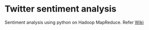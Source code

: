 # Twitter sentiment analysis
Sentiment analysis using python on Hadoop MapReduce. Refer [Wiki](https://github.com/smallstar1234/Twitter-sentiment-analysis/wiki/Wiki)
